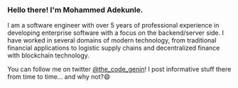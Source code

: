 ### Hello there! I'm Mohammed Adekunle.

I am a software engineer with over 5 years of professional experience in developing enterprise software with a focus on the backend/server side. I have worked in several domains of modern technology, from traditional financial applications to logistic supply chains and decentralized finance with blockchain technology.

You can follow me on twitter [@the_code_genin](https://twitter.com/the_code_genin)! I post informative stuff there from time to time... and why not?😄

